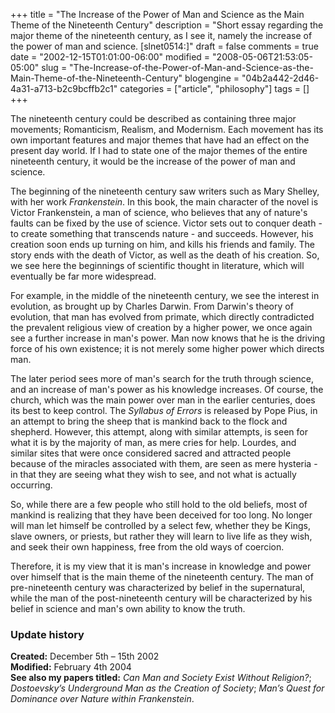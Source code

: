 +++
title = "The Increase of the Power of Man and Science as the Main Theme of the Nineteenth Century"
description = "Short essay regarding the major theme of the nineteenth century, as I see it, namely the increase of the power of man and science. [slnet0514:]"
draft = false
comments = true
date = "2002-12-15T01:01:00-06:00"
modified = "2008-05-06T21:53:05-05:00"
slug = "The-Increase-of-the-Power-of-Man-and-Science-as-the-Main-Theme-of-the-Nineteenth-Century"
blogengine = "04b2a442-2d46-4a31-a713-b2c9bcffb2c1"
categories = ["article", "philosophy"]
tags = []
+++

<p>
The nineteenth century could be described as containing three major movements; Romanticism, Realism, and Modernism. Each movement has its own important features and major themes that have had an effect on the present day world. If I had to state one of the major themes of the entire nineteenth century, it would be the increase of the power of man and science.
</p>
<p>
The beginning of the nineteenth century saw writers such as Mary Shelley, with her work <em>Frankenstein</em>. In this book, the main character of the novel is Victor Frankenstein, a man of science, who believes that any of nature&#39;s faults can be fixed by the use of science. Victor sets out to conquer death - to create something that transcends nature - and succeeds. However, his creation soon ends up turning on him, and kills his friends and family. The story ends with the death of Victor, as well as the death of his creation. So, we see here the beginnings of scientific thought in literature, which will eventually be far more widespread.
</p>
<p>
For example, in the middle of the nineteenth century, we see the interest in evolution, as brought up by Charles Darwin. From Darwin&#39;s theory of evolution, that man has evolved from primate, which directly contradicted the prevalent religious view of creation by a higher power, we once again see a further increase in man&#39;s power. Man now knows that he is the driving force of his own existence; it is not merely some higher power which directs man.
</p>
<p>
The later period sees more of man&#39;s search for the truth through science, and an increase of man&#39;s power as his knowledge increases. Of course, the church, which was the main power over man in the earlier centuries, does its best to keep control. The <em>Syllabus of Errors</em> is released by Pope Pius, in an attempt to bring the sheep that is mankind back to the flock and shepherd. However, this attempt, along with similar attempts, is seen for what it is by the majority of man, as mere cries for help. Lourdes, and similar sites that were once considered sacred and attracted people because of the miracles associated with them, are seen as mere hysteria - in that they are seeing what they wish to see, and not what is actually occurring.
</p>
<p>
So, while there are a few people who still hold to the old beliefs, most of mankind is realizing that they have been deceived for too long. No longer will man let himself be controlled by a select few, whether they be Kings, slave owners, or priests, but rather they will learn to live life as they wish, and seek their own happiness, free from the old ways of coercion.
</p>
<p>
Therefore, it is my view that it is man&#39;s increase in knowledge and power over himself that is the main theme of the nineteenth century. The man of pre-nineteenth century was characterized by belief in the supernatural, while the man of the post-nineteenth century will be characterized by his belief in science and man&#39;s own ability to know the truth.
</p>
<h3>Update history</h3>
<p>
<strong>Created:</strong> December 5th &ndash; 15th 2002<br />
<strong>Modified:</strong> February 4th 2004<br />
<strong>See also my papers titled:</strong> <em>Can Man and Society Exist Without Religion?</em>; <em>Dostoevsky&rsquo;s Underground Man as the Creation of Society</em>; <em>Man&rsquo;s Quest for Dominance over Nature within Frankenstein</em>.&nbsp;
</p>

